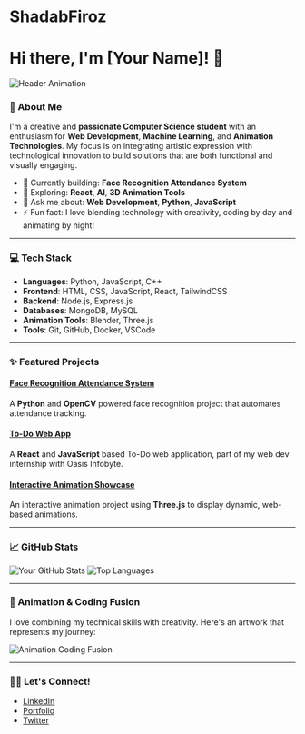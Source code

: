 # ShadabFiroz


# Hi there, I'm [Your Name]! 👋

![Header Animation](https://yourlinktoanimationimage.com) <!-- You can add a cool banner image of animation/coding here -->

### 🚀 About Me
I'm a creative and **passionate Computer Science student** with an enthusiasm for **Web Development**, **Machine Learning**, and **Animation Technologies**. My focus is on integrating artistic expression with technological innovation to build solutions that are both functional and visually engaging.

- 🔭 Currently building: **Face Recognition Attendance System**
- 🌱 Exploring: **React**, **AI**, **3D Animation Tools**
- 💬 Ask me about: **Web Development**, **Python**, **JavaScript**
- ⚡ Fun fact: I love blending technology with creativity, coding by day and animating by night!

---

### 💻 Tech Stack
- **Languages**: Python, JavaScript, C++
- **Frontend**: HTML, CSS, JavaScript, React, TailwindCSS
- **Backend**: Node.js, Express.js
- **Databases**: MongoDB, MySQL
- **Animation Tools**: Blender, Three.js
- **Tools**: Git, GitHub, Docker, VSCode

---

### ✨ Featured Projects

#### [Face Recognition Attendance System](https://github.com/yourusername/face-recognition-attendance)
A **Python** and **OpenCV** powered face recognition project that automates attendance tracking.

#### [To-Do Web App](https://github.com/yourusername/todo-app)
A **React** and **JavaScript** based To-Do web application, part of my web dev internship with Oasis Infobyte.

#### [Interactive Animation Showcase](https://github.com/yourusername/interactive-animation)
An interactive animation project using **Three.js** to display dynamic, web-based animations.

---

### 📈 GitHub Stats

![Your GitHub Stats](https://github-readme-stats.vercel.app/api?username=yourusername&show_icons=true&theme=radical)
![Top Languages](https://github-readme-stats.vercel.app/api/top-langs/?username=yourusername&layout=compact&theme=radical)

---

### 🎨 Animation & Coding Fusion
I love combining my technical skills with creativity. Here's an artwork that represents my journey:

![Animation Coding Fusion](https://link-to-image-or-gif.com)

---

### 🧑‍💻 Let's Connect!
- [LinkedIn](https://www.linkedin.com/in/yourprofile/)
- [Portfolio](https://yourportfolio.com/)
- [Twitter](https://twitter.com/yourprofile)
